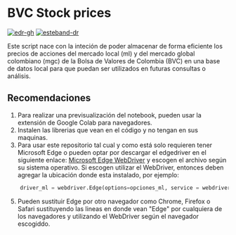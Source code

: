 # BVC Stock prices
[![edr-gh](https://img.shields.io/badge/edr%20gh-blue?&logo=github)](https://github.com/edr-gh) [![esteband-dr](https://img.shields.io/badge/Linkedin-esteban_dr-white)](https://www.linkedin.com/in/esteban-dr/)


Este script nace con la inteción de poder almacenar de forma eficiente los precios de acciones del mercado local (ml) y del mercado global colombiano (mgc) de la Bolsa de Valores de Colombia (BVC) en una base de datos local para que puedan ser utilizados en futuras consultas o análisis.
## Recomendaciones
1) Para realizar una previsualización del notebook, pueden usar la extensión de Google Colab para navegadores.
2) Instalen las librerias que vean en el código y no tengan en sus maquinas.
3) Para usar este repositorio tal cual y como está solo requieren tener Microsoft Edge o pueden optar por descargar el edgedriver en el siguiente enlace: [Microsoft Edge WebDriver](https://developer.microsoft.com/en-us/microsoft-edge/tools/webdriver/?form=MA13LH#downloads) y escogen el archivo según su sistema operativo.
Si escogen utilizar el WebDriver, entonces deben agregar la ubicación donde esta instalado, por ejemplo:
```python
    driver_ml = webdriver.Edge(options=opciones_ml, service = webdriver.EdgeService(executable_path = "path\to\webdriver"))
```
5) Pueden sustituir Edge por otro navegador como Chrome, Firefox o Safari sustituyendo las lineas en donde vean "Edge" por cualquiera de los navegadores y utilizando el WebDriver según el navegador escogiddo.
